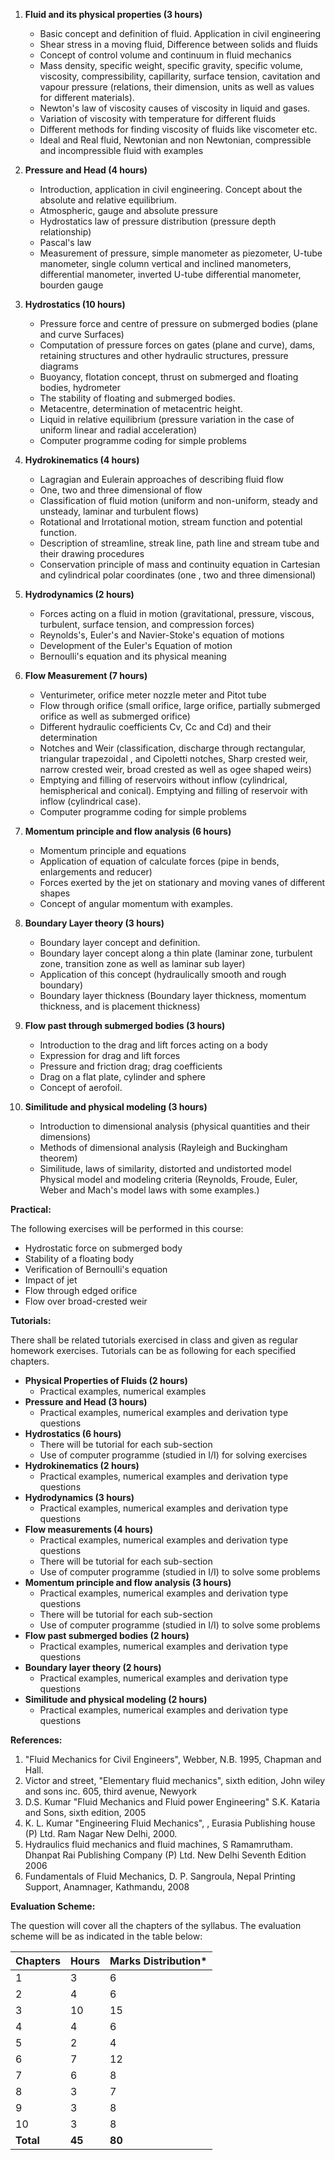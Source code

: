1. **Fluid and its physical properties (3 hours)**
    - Basic concept and definition of fluid. Application in civil engineering
    - Shear stress in a moving fluid, Difference between solids and fluids
    - Concept of control volume and continuum in fluid mechanics
    - Mass density, specific weight, specific gravity, specific volume, viscosity, compressibility, capillarity, surface tension, cavitation and vapour pressure (relations, their dimension, units as well as values for different materials). 
    - Newton's law of viscosity causes of viscosity in liquid and gases.
    - Variation of viscosity with temperature for different fluids
    - Different methods for finding viscosity of fluids like viscometer etc. 
    - Ideal and Real fluid, Newtonian and non Newtonian, compressible and incompressible fluid with examples

2. **Pressure and Head (4 hours)**
    - Introduction, application in civil engineering. Concept about the absolute and relative equilibrium. 
    - Atmospheric, gauge and absolute pressure
    - Hydrostatics law of pressure distribution (pressure depth relationship)
    - Pascal's law 
    - Measurement of pressure, simple manometer as piezometer, U-tube manometer, single column vertical and inclined manometers, differential manometer, inverted U-tube differential manometer, bourden gauge

3. **Hydrostatics (10 hours)**
    - Pressure force and centre of pressure on submerged bodies (plane and curve Surfaces) 
    - Computation of pressure forces on gates (plane and curve), dams, retaining structures and other hydraulic structures, pressure diagrams
    - Buoyancy, flotation concept, thrust on submerged and floating bodies, hydrometer
    - The stability of floating and submerged bodies.
    - Metacentre, determination of metacentric height.
    - Liquid in relative equilibrium (pressure variation in the case of uniform linear and radial acceleration)
    - Computer programme coding for simple problems

4. **Hydrokinematics (4 hours)**
    - Lagragian and Eulerain approaches of describing fluid flow
    - One, two and three dimensional of flow 
    - Classification of fluid motion (uniform and non-uniform, steady and unsteady, laminar and turbulent flows)
    - Rotational and Irrotational motion, stream function and potential function.
    - Description of streamline, streak line, path line and stream tube and their drawing procedures
    - Conservation principle of mass and continuity equation in Cartesian and cylindrical polar coordinates (one , two and three dimensional)

5. **Hydrodynamics (2 hours)**
    - Forces acting on a fluid in motion (gravitational, pressure, viscous, turbulent, surface tension, and compression forces)
    - Reynolds's, Euler's and Navier-Stoke's equation of motions
    - Development of the Euler's Equation of motion 
    - Bernoulli's equation and its physical meaning

6. **Flow Measurement (7 hours)**
    - Venturimeter, orifice meter nozzle meter and Pitot tube
    - Flow through orifice (small orifice, large orifice, partially submerged orifice as well as submerged orifice)
    - Different hydraulic coefficients Cv, Cc and Cd) and their determination
    - Notches and Weir (classification, discharge through rectangular, triangular trapezoidal , and Cipoletti notches, Sharp crested weir, narrow crested weir, broad crested as well as ogee shaped weirs)
    - Emptying and filling of reservoirs without inflow (cylindrical, hemispherical and conical). Emptying and filling of reservoir with inflow (cylindrical case).
    - Computer programme coding for simple problems

7. **Momentum principle and flow analysis (6 hours)**
    - Momentum principle and equations
    - Application of equation of calculate forces (pipe in bends, enlargements and reducer)
    - Forces exerted by the jet on stationary and moving vanes of different shapes
    - Concept of angular momentum with examples.

8. **Boundary Layer theory (3 hours)**
    - Boundary layer concept and definition. 
    - Boundary layer concept along a thin plate (laminar zone, turbulent zone, transition zone as well as laminar sub layer)
    - Application of this concept (hydraulically smooth and rough boundary)
    - Boundary layer thickness (Boundary layer thickness, momentum thickness, and is placement thickness)

9. **Flow past through submerged bodies (3 hours)**
    - Introduction to the drag and lift forces acting on a body
    - Expression for drag and lift forces
    - Pressure and friction drag; drag coefficients
    - Drag on a flat plate, cylinder and sphere
    - Concept of aerofoil.

10. **Similitude and physical modeling (3 hours)**
    - Introduction to dimensional analysis (physical quantities and their dimensions)
    - Methods of dimensional analysis (Rayleigh and Buckingham theorem)
    - Similitude, laws of similarity, distorted and undistorted model Physical model and modeling criteria (Reynolds, Froude, Euler, Weber and Mach's model laws with some examples.)

**Practical:**

The following exercises will be performed in this course:

- Hydrostatic force on submerged body
- Stability of a floating body
- Verification of Bernoulli's equation
- Impact of jet
- Flow through edged orifice
- Flow over broad-crested weir

**Tutorials:**

There shall be related tutorials exercised in class and given as regular homework exercises. Tutorials can be as following for each specified chapters.

- **Physical Properties of Fluids (2 hours)**
    - Practical examples, numerical examples 
- **Pressure and Head (3 hours)**
    - Practical examples, numerical examples and derivation type questions
- **Hydrostatics (6 hours)**
    - There will be tutorial for each sub-section
    - Use of computer programme (studied in I/I) for solving exercises
- **Hydrokinematics (2 hours)**
    - Practical examples, numerical examples and derivation type questions
- **Hydrodynamics (3 hours)**
    - Practical examples, numerical examples and derivation type questions
- **Flow measurements (4 hours)**
    - Practical examples, numerical examples and derivation type questions
    - There will be tutorial for each sub-section
    - Use of computer programme (studied in I/I) to solve some problems
- **Momentum principle and flow analysis (3 hours)**
    - Practical examples, numerical examples and derivation type questions
    - There will be tutorial for each sub-section
    - Use of computer programme (studied in I/I) to solve some problems
- **Flow past submerged bodies (2 hours)**
    - Practical examples, numerical examples and derivation type questions
- **Boundary layer theory (2 hours)**
    - Practical examples, numerical examples and derivation type questions
- **Similitude and physical modeling (2 hours)**
    - Practical examples, numerical examples and derivation type questions

**References:**

1. "Fluid Mechanics for Civil Engineers", Webber, N.B. 1995, Chapman and Hall.
2. Victor and street, "Elementary fluid mechanics", sixth edition, John wiley and sons inc. 605, third avenue, Newyork
3. D.S. Kumar "Fluid Mechanics and Fluid power Engineering" S.K. Kataria and Sons, sixth edition, 2005
4. K. L. Kumar "Engineering Fluid Mechanics", , Eurasia Publishing house (P) Ltd. Ram Nagar New Delhi, 2000.
5. Hydraulics fluid mechanics and fluid machines, S Ramamrutham. Dhanpat Rai Publishing Company (P) Ltd. New Delhi Seventh Edition 2006
6. Fundamentals of Fluid Mechanics, D. P. Sangroula, Nepal Printing Support, Anamnager, Kathmandu, 2008

**Evaluation Scheme:**

The question will cover all the chapters of the syllabus. The evaluation scheme will be as indicated in the table below: 

| Chapters  | Hours  | Marks Distribution* |
| --------- | ------ | ------------------- |
| 1         | 3      | 6                   |
| 2         | 4      | 6                   |
| 3         | 10     | 15                  |
| 4         | 4      | 6                   |
| 5         | 2      | 4                   |
| 6         | 7      | 12                  |
| 7         | 6      | 8                   |
| 8         | 3      | 7                   |
| 9         | 3      | 8                   |
| 10        | 3      | 8                   |
| **Total** | **45** | **80**              |

